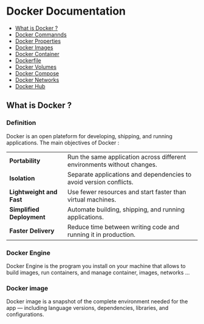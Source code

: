 # Docker Documentation

- [What is Docker ?](#docker-documentation)
- [Docker Commannds](./docker-commands.md)
- [Docker Properties](#container-history)
- [Docker Images](#container-history)
- [Docker Container](#container-history)
- [Dockerfile](./docker-file.md)
- [Docker Volumes](./docker-storage.md)
- [Docker Compose](./docker-compose.md)
- [Docker Networks](./docker-networks.md)
- [Docker Hub](#container-history)

## What is Docker ?

### Definition

Docker is an open plateform for developing, shipping, and running applications.
The main objectives of Docker :

|                           |                                                                         |
| ------------------------- | ----------------------------------------------------------------------- |
| **Portability**           | Run the same application across different environments without changes. |
| **Isolation**             | Separate applications and dependencies to avoid version conflicts.      |
| **Lightweight and Fast**  | Use fewer resources and start faster than virtual machines.             |
| **Simplified Deployment** | Automate building, shipping, and running applications.                  |
| **Faster Delivery**       | Reduce time between writing code and running it in production.          |

### Docker Engine

Docker Engine is the program you install on your machine that allows to build images, run containers, and manage container, images, networks ...

### Docker image

Docker image is a snapshot of the complete environment needed for the app — including language versions, dependencies, libraries, and configurations.


